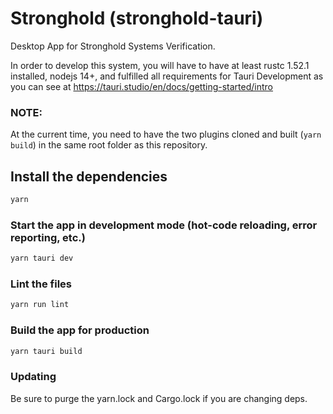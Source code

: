 # Stronghold (stronghold-tauri)

Desktop App for Stronghold Systems Verification.

In order to develop this system, you will have to have at least rustc 1.52.1 installed, nodejs 14+, and fulfilled all requirements for Tauri Development as you can see at https://tauri.studio/en/docs/getting-started/intro

### NOTE:
At the current time, you need to have the two plugins cloned and built (`yarn build`) in the same root folder as this repository.

## Install the dependencies
```bash
yarn
```

### Start the app in development mode (hot-code reloading, error reporting, etc.)
```bash
yarn tauri dev
```

### Lint the files
```bash
yarn run lint
```

### Build the app for production
```bash
yarn tauri build
```

### Updating
Be sure to purge the yarn.lock and Cargo.lock if you are changing deps.